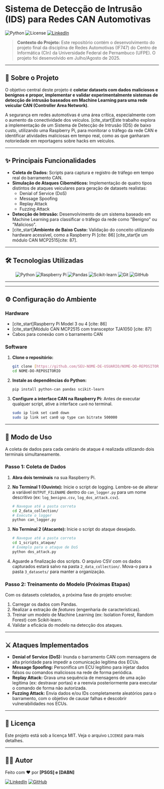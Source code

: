 # Sistema de Detecção de Intrusão (IDS) para Redes CAN Automotivas

![Python](https://img.shields.io/badge/Python-3.8%2B-blue?style=for-the-badge&logo=python)
![License](https://img.shields.io/badge/License-MIT-green?style=for-the-badge)
[![LinkedIn](https://img.shields.io/badge/LinkedIn-PSGS-blue?style=for-the-badge&logo=linkedin&link=URL_DO_SEU_LINKEDIN)](https://www.linkedin.com/in/paulo-souza-862a67292/)

> **Contexto do Projeto:** Este repositório contém o desenvolvimento do projeto final da disciplina de Redes Automotivas (IF747) do Centro de Informática (CIn) da Universidade Federal de Pernambuco (UFPE). O projeto foi desenvolvido em Julho/Agosto de 2025.

---

## 📖 Sobre o Projeto

O objetivo central deste projeto é **coletar datasets com dados maliciosos e benignos e propor, implementar e validar experimentalmente sistemas de detecção de intrusão baseados em Machine Learning para uma rede veicular CAN (Controller Area Network)**.

A segurança em redes automotivas é uma área crítica, especialmente com o aumento da conectividade dos veículos. [cite_start]Este trabalho explora a implementação de um Sistema de Detecção de Intrusão (IDS) de baixo custo, utilizando uma Raspberry Pi, para monitorar o tráfego da rede CAN e identificar atividades maliciosas em tempo real, como as que ganharam notoriedade em reportagens sobre hacks em veículos.

---

## ✨ Principais Funcionalidades

-   **Coleta de Dados:** Scripts para captura e registro de tráfego em tempo real do barramento CAN.
-   **Simulação de Ataques Cibernéticos:** Implementação de quatro tipos distintos de ataques veiculares para geração de datasets realistas:
    -   Denial of Service (DoS)
    -   Message Spoofing
    -   Replay Attack
    -   Fuzzing Attack
-   **Detecção de Intrusão:** Desenvolvimento de um sistema baseado em Machine Learning para classificar o tráfego da rede como "Benigno" ou "Malicioso".
-   [cite_start]**Ambiente de Baixo Custo:** Validação do conceito utilizando hardware acessível, como a Raspberry Pi [cite: 86] [cite_start]e um módulo CAN MCP2515[cite: 87].

---

## 🛠️ Tecnologias Utilizadas

<div align="center">
  <img src="https://img.shields.io/badge/Python-3776AB?style=for-the-badge&logo=python&logoColor=white" alt="Python" />
  <img src="https://img.shields.io/badge/Raspberry%20Pi-A22846?style=for-the-badge&logo=raspberry-pi&logoColor=white" alt="Raspberry Pi" />
  <img src="https://img.shields.io/badge/Pandas-150458?style=for-the-badge&logo=pandas&logoColor=white" alt="Pandas" />
  <img src="https://img.shields.io/badge/scikit--learn-F7931E?style=for-the-badge&logo=scikit-learn&logoColor=white" alt="Scikit-learn" />
  <img src="https://img.shields.io/badge/Git-F05032?style=for-the-badge&logo=git&logoColor=white" alt="Git" />
  <img src="https://img.shields.io/badge/GitHub-181717?style=for-the-badge&logo=github&logoColor=white" alt="GitHub" />
</div>

---
---

## ⚙️ Configuração do Ambiente

### Hardware
* [cite_start]Raspberry Pi Model 3 ou 4 [cite: 86]
* [cite_start]Módulo CAN MCP2515 com transceptor TJA1050 [cite: 87]
* Cabos para conexão com o barramento CAN

### Software
1.  **Clone o repositório:**
    ```bash
    git clone [https://github.com/SEU-NOME-DE-USUARIO/NOME-DO-REPOSITORIO.git](https://github.com/SEU-NOME-DE-USUARIO/NOME-DO-REPOSITORIO.git)
    cd NOME-DO-REPOSITORIO
    ```
2.  **Instale as dependências do Python:**
    ```bash
    pip install python-can pandas scikit-learn
    ```
3.  **Configure a interface CAN na Raspberry Pi:**
    Antes de executar qualquer script, ative a interface `can0` no terminal.
    ```bash
    sudo ip link set can0 down
    sudo ip link set can0 up type can bitrate 500000
    ```

---

## 🚀 Modo de Uso

A coleta de dados para cada cenário de ataque é realizada utilizando dois terminais simultaneamente.

### Passo 1: Coleta de Dados

1.  **Abra dois terminais** na sua Raspberry Pi.

2.  **No Terminal 1 (Ouvinte):** Inicie o script de logging. Lembre-se de alterar a variável `OUTPUT_FILENAME` dentro do `can_logger.py` para um nome descritivo (ex: `log_benigno.csv`, `log_dos_attack.csv`).
    ```bash
    # Navegue até a pasta correta
    cd 2_data_collection/
    # Execute o logger
    python can_logger.py
    ```

3.  **No Terminal 2 (Atacante):** Inicie o script do ataque desejado.
    ```bash
    # Navegue até a pasta correta
    cd 1_scripts_ataque/
    # Exemplo para o ataque de DoS
    python dos_attack.py
    ```
4.  Aguarde a finalização dos scripts. O arquivo CSV com os dados capturados estará salvo na pasta `2_data_collection/`. Mova-o para a pasta `3_datasets/` para manter a organização.

### Passo 2: Treinamento do Modelo (Próximas Etapas)
Com os datasets coletados, a próxima fase do projeto envolve:
1.  Carregar os dados com Pandas.
2.  Realizar a extração de *features* (engenharia de características).
3.  Treinar um modelo de Machine Learning (ex: Isolation Forest, Random Forest) com Scikit-learn.
4.  Validar a eficácia do modelo na detecção dos ataques.

---

## ⚔️ Ataques Implementados

* **Denial of Service (DoS):** Inunda o barramento CAN com mensagens de alta prioridade para impedir a comunicação legítima dos ECUs.
* **Message Spoofing:** Personifica um ECU legítimo para injetar dados falsos ou comandos maliciosos na rede de forma periódica.
* **Replay Attack:** Grava uma sequência de mensagens de uma ação legítima (ex: destravar portas) e a reenvia posteriormente para executar o comando de forma não autorizada.
* **Fuzzing Attack:** Envia dados e/ou IDs completamente aleatórios para o barramento, com o objetivo de causar falhas e descobrir vulnerabilidades nos ECUs.

---

## 📄 Licença

Este projeto está sob a licença MIT. Veja o arquivo `LICENSE` para mais detalhes.

---

## 👨‍💻 Autor

Feito com ❤️ por **[PSGS] e [DABN]**

[![LinkedIn](https://img.shields.io/badge/LinkedIn-SEU_NOME-blue?style=flat&logo=linkedin&link=URL_DO_SEU_LINKEDIN)](https://www.linkedin.com/in/paulo-souza-862a67292/)
[![GitHub](https://img.shields.io/badge/GitHub-SEU_USUARIO-black?style=flat&logo=github&link=https://github.com/SEU_USUARIO)](https://github.com/paulosouza-ec)

